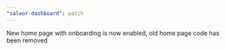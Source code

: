 ```yaml
---
"saleor-dashboard": patch
---
```


New home page with onboarding is now enabled, old home page code has been removed
